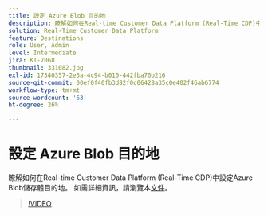 ```yaml
---
title: 設定 Azure Blob 目的地
description: 瞭解如何在Real-time Customer Data Platform (Real-Time CDP)中設定Azure Blob儲存體目的地。
solution: Real-Time Customer Data Platform
feature: Destinations
role: User, Admin
level: Intermediate
jira: KT-7068
thumbnail: 331082.jpg
exl-id: 17340357-2e3a-4c94-b010-442fba70b216
source-git-commit: 00ef0f40fb3d82f0c06428a35c0e402f46ab6774
workflow-type: tm+mt
source-wordcount: '63'
ht-degree: 26%

---
```


# 設定 Azure Blob 目的地

瞭解如何在Real-time Customer Data Platform (Real-Time CDP)中設定Azure Blob儲存體目的地。 如需詳細資訊，請瀏覽本[文件](https://experienceleague.adobe.com/docs/experience-platform/destinations/catalog/cloud-storage/azure-blob.html)。

>[!VIDEO](https://video.tv.adobe.com/v/331082/?learn=on)


